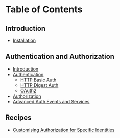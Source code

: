 Table of Contents
=================

Introduction
------------

- [Installation](/intro/installation.md)

Authentication and Authorization
--------------------------------
- [Introduction](/auth/intro.md)
- [Authentication](/auth/authentication.md)
    - [HTTP Basic Auth](/auth/authentication-http-basic.md)
    - [HTTP Digest Auth](/auth/authentication-http-digest.md)
    - [OAuth2](/auth/authentication-oauth2.md)
- [Authorization](/auth/authorization.md)
- [Advanced Auth Events and Services](/auth/advanced.md)


Recipes
-------
- [Customising Authorization for Specific Identities](/recipes/how-do-i-customize-authorization-for-a-particular-identity.md)
